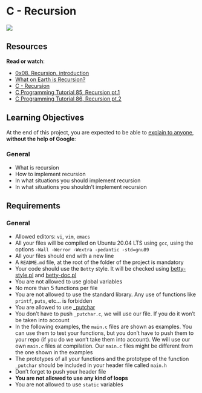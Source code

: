 # C - Recursion

<div class="well clean" id="project-description">
  <p><img src="https://s3.amazonaws.com/intranet-projects-files/holbertonschool-low_level_programming/219/a88.jpg"></p>

<h2>Resources</h2>

<p><strong>Read or watch</strong>:</p>

<ul>
<li><a href="https://holbertonintranet.s3.amazonaws.com/uploads/misc/2021/1/2818ba6f14f644b871dcbd746925fa15b8cd5937.pdf?X-Amz-Algorithm=AWS4-HMAC-SHA256&X-Amz-Credential=AKIARDDGGGOU5BHMTQX4%2F20220609%2Fus-east-1%2Fs3%2Faws4_request&X-Amz-Date=20220609T225830Z&X-Amz-Expires=86400&X-Amz-SignedHeaders=host&X-Amz-Signature=a0d02e6f16de9f79767224f99cb1a01f03c5e8e05e7575e5348f06ef6d9df9d4" title="0x08. Recursion, introduction" target="_blank">0x08. Recursion, introduction</a></li>
<li><a href="https://www.youtube.com/watch?v=Mv9NEXX1VHc" title="What on Earth is Recursion?" target="_blank">What on Earth is Recursion?</a> </li>
<li><a href="https://www.tutorialspoint.com/cprogramming/c_recursion.htm" title="C - Recursion" target="_blank">C - Recursion</a> </li>
<li><a href="https://www.youtube.com/watch?v=XGxbXMP6k8k" title="C Programming Tutorial 85, Recursion pt.1" target="_blank">C Programming Tutorial 85, Recursion pt.1</a> </li>
<li><a href="https://www.youtube.com/watch?v=7XiIS6HobNs" title="C Programming Tutorial 86, Recursion pt.2" target="_blank">C Programming Tutorial 86, Recursion pt.2</a> </li>
</ul>

<h2>Learning Objectives</h2>

<p>At the end of this project, you are expected to be able to <a href="https://fs.blog/feynman-learning-technique/" title="explain to anyone" target="_blank">explain to anyone</a>, <strong>without the help of Google</strong>:</p>

<h3>General</h3>

<ul>
<li>What is recursion</li>
<li>How to implement recursion</li>
<li>In what situations you should implement recursion</li>
<li>In what situations you shouldn’t implement recursion</li>
</ul>

<h2>Requirements</h2>

<h3>General</h3>

<ul>
<li>Allowed editors: <code>vi</code>, <code>vim</code>, <code>emacs</code></li>
<li>All your files will be compiled on Ubuntu 20.04 LTS using <code>gcc</code>, using the options <code>-Wall -Werror -Wextra -pedantic -std=gnu89</code></li>
<li>All your files should end with a new line</li>
<li>A <code>README.md</code> file, at the root of the folder of the project is mandatory</li>
<li>Your code should use the <code>Betty</code> style. It will be checked using <a href="https://github.com/holbertonschool/Betty/blob/master/betty-style.pl" title="betty-style.pl" target="_blank">betty-style.pl</a> and <a href="https://github.com/holbertonschool/Betty/blob/master/betty-doc.pl" title="betty-doc.pl" target="_blank">betty-doc.pl</a></li>
<li>You are not allowed to use global variables</li>
<li>No more than 5 functions per file</li>
<li>You are not allowed to use the standard library. Any use of functions like <code>printf</code>, <code>puts</code>, etc… is forbidden</li>
<li>You are allowed to use <a href="https://github.com/holbertonschool/_putchar.c/blob/master/_putchar.c" title="_putchar" target="_blank">_putchar</a></li>
<li>You don’t have to push <code>_putchar.c</code>, we will use our file. If you do it won’t be taken into account</li>
<li>In the following examples, the <code>main.c</code> files are shown as examples. You can use them to test your functions, but you don’t have to push them to your repo (if you do we won’t take them into account). We will use our own <code>main.c</code> files at compilation. Our <code>main.c</code> files might be different from the one shown in the examples</li>
<li>The prototypes of all your functions and the prototype of the function <code>_putchar</code> should be included in your header file called <code>main.h</code></li>
<li>Don’t forget to push your header file</li>
<li><strong>You are not allowed to use any kind of loops</strong></li>
<li>You are not allowed to use <code>static</code> variables</li>
</ul>

</div>
